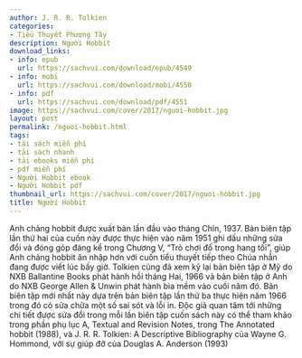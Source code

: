 ```yaml
---
author: J. R. R. Tolkien
categories:
- Tiểu Thuyết Phương Tây
description: Người Hobbit
download_links:
- info: epub
  url: https://sachvui.com/download/epub/4549
- info: mobi
  url: https://sachvui.com/download/mobi/4550
- info: pdf
  url: https://sachvui.com/download/pdf/4551
image: https://sachvui.com/cover/2017/nguoi-hobbit.jpg
layout: post
permalink: /nguoi-hobbit.html
tags:
- tải sách miễn phí
- tải sách nhanh
- tải ebooks miễn phí
- pdf miễn phí
- Người Hobbit ebook
- Người Hobbit pdf
thumbnail_url: https://sachvui.com/cover/2017/nguoi-hobbit.jpg
title: Người Hobbit
---
```


 <div class="item-desc text-justify"> <p>Anh chàng hobbit được xuất bản lần đầu vào tháng Chín, 1937. Bản biên tập lần thứ hai của cuốn này được thực hiện vào năm 1951 ghi dấu những sửa đổi và đóng góp đáng kể trong Chương V, “Trò chơi đố trong hang tối”, giúp Anh chàng hobbit ăn nhập hơn với cuốn tiểu thuyết tiếp theo Chúa nhẫn đang được viết lúc bấy giờ. Tolkien cũng đã xem kỹ lại bản biên tập ở Mỹ do NXB Ballantine Books phát hành hồi tháng Hai, 1966 và bản biên tập ở Anh do NXB George Allen &amp; Unwin phát hành bìa mềm vào cuối năm đó. Bản biên tập mới nhất này dựa trên bản biên tập lần thứ ba thực hiện năm 1966 trong đó có sửa chữa một số sai sót và lỗi in. Độc giả quan tâm tới những chi tiết được sửa đổi trong mỗi lần biên tập cuốn sách này có thể tham khảo trong phần phụ lục A, Textual and Revision Notes, trong The Annotated hobbit (1988), và J. R. R. Tolkien: A Descriptive Bibliography của Wayne G. Hommond, với sự giúp đỡ của Douglas A. Anderson (1993)</p> </div>